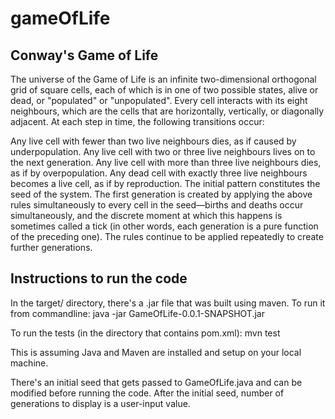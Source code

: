 # gameOfLife

## Conway's Game of Life
The universe of the Game of Life is an infinite two-dimensional orthogonal grid of square cells, each of which is in one of two possible states, alive or dead, or "populated" or "unpopulated". Every cell interacts with its eight neighbours, which are the cells that are horizontally, vertically, or diagonally adjacent. At each step in time, the following transitions occur:

Any live cell with fewer than two live neighbours dies, as if caused by underpopulation.
Any live cell with two or three live neighbours lives on to the next generation.
Any live cell with more than three live neighbours dies, as if by overpopulation.
Any dead cell with exactly three live neighbours becomes a live cell, as if by reproduction.
The initial pattern constitutes the seed of the system. The first generation is created by applying the above rules simultaneously to every cell in the seed—births and deaths occur simultaneously, and the discrete moment at which this happens is sometimes called a tick (in other words, each generation is a pure function of the preceding one). The rules continue to be applied repeatedly to create further generations.


## Instructions to run the code
In the target/ directory, there's a .jar file that was built using maven. To run it from commandline:
      java -jar GameOfLife-0.0.1-SNAPSHOT.jar
      
To run the tests (in the directory that contains pom.xml):
      mvn test
      
This is assuming Java and Maven are installed and setup on your local machine. 

There's an initial seed that gets passed to GameOfLife.java and can be modified before running the code. After the initial seed, number of generations to display is a user-input value. 
